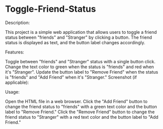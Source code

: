 # Toggle-Friend-Status
Description:

This project is a simple web application that allows users to toggle a friend status between "friends" and "Stranger" by clicking a button. The friend status is displayed as text, and the button label changes accordingly.

Features:

Toggle between "friends" and "Stranger" status with a single button click.
Change the text color to green when the status is "friends" and red when it's "Stranger".
Update the button label to "Remove Friend" when the status is "friends" and "Add Friend" when it's "Stranger."
Screenshot (if applicable):


Usage:

Open the HTML file in a web browser.
Click the "Add Friend" button to change the friend status to "friends" with a green text color and the button label to "Remove Friend."
Click the "Remove Friend" button to change the friend status to "Stranger" with a red text color and the button label to "Add Friend."
